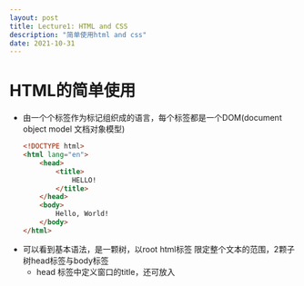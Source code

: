```yaml
---
layout: post
title: Lecture1: HTML and CSS
description: "简单使用html and css"
date: 2021-10-31
---
```


# HTML的简单使用
- 由一个个标签作为标记组织成的语言，每个标签都是一个DOM(document object model 文档对象模型)
	```html
	<!DOCTYPE html>
	<html lang="en">
		<head>
			<title>
				HELLO!
			</title>
		</head>
		<body>
			Hello, World!
		</body>
	</html>
	```
- 可以看到基本语法，是一颗树，以root html标签 限定整个文本的范围，2颗子树head标签与body标签
	- head 标签中定义窗口的title，还可放入<style>更改标签的css样式
	- body 标签中为主要整体的显示内容

## headings
- heading标签 标题大小
	```html
	<!DOCTYPE html>
	<html lang="en">
		<head>
			<title>
				HELLO!
			</title>
		</head>
		<body>
			<h1>This is a heading</h1>
			<h2>This is a smaller heading</h2>
			<h3>This is a heading</h3>
			<h4>This is a heading</h4>
			<h5>This is a heading</h5>
			<h6>This is the smallest heading</h6>
		</body>
	</html>
	```

## [Lists](/public/lecture1/lists.html)
- ul 为无序，ol 为有序

## [Image](/public/lecture1/image.html)
- 通过img 标签插入图片,alt属性设置别名,width属性设置大小

## [a标签](/public/lecture1/link.html)
- a标签设置链接，重定向

## [table标签](/public/lecture1/table.html)
- table标签定义表格
	- thead,tbody 区分表头和表体
	- tr,td : row与data 定义每行对应表头的数据
	- 样式里可以通过定义属性
		- border: 1px solid black; 表格框粗细颜色
		- border-collapse: collapse; 框合并
		- width: 60%; 占屏幕大小
		- margin: auto; 通过定义外边距居中

## [form标签](/public/lecture1/form.html)
- 用于提交表单数据，之后结合action，methods属性，将表单信息提交到指定的servlet处理并重定向或转发到展示页面


# CSS的简单使用
- 通过style标签或属性指定的html标签内容样式更改

## [style](/public/lecture1/style.html)
- 标签中可以定义style属性，更改其标签中内容的样式
- 同样可以将style属性的内容保存到css文件中，通过link标签加载样式
- 相同标签不同样式，可以通过class，id加以区分
	- 优先级 inline定义最高，其次id，class，type
	- 选择器的语法最简单的就是 #id .class p 单项选择

## [div](/public/lecture1/size.html)
- 通过div标签定义width，height属性分区分块
- 设置float属性可以使两个div并排显示

## [font](/public/lecture1/font.html)
- 定义字体

## css选择器简单语法
- a,b 表示与的关系	multiple element selector
- a b 表示包含，a标签中的b标签	descendant selector
- a>b 表示父标签是a的b标签	child selector
- a+b 表示紧跟a标签后的第一个b标签		adjacent sibling selector
- [a=b] 表示a属性为b的标签	attribute selector
- a:b 表示a标签处于b的状态时	pseudoclass selector
	- :link 未被访问过的链接，与:visied互斥
	- :hover 鼠标指针悬停于其上的元素
	- :active 被激活的元素，如被点击的链接，被按下的按钮
	- :visited 已经被访问过的链接
	- :focus 键盘输入焦点的元素
	- :first-child 元素在页面中第一次出现的时候
	- :lang 元素带有指定lang的情况
- a::b 表示a标签的b元素	pseudoelement selector
	- ::first-letter 元素文本的第一个字母
	- ::first-line 元素文本的第一行
	- ::before 在元素内容的最前面添加新内容
	- ::after 在元素内容的最后面添加新内容
- [descendant](/public/lecture1/descendant.html) [attribute](/public/lecture1/attribute.html) [hover](/public/lecture1/hover.html)

# 响应式设计
- 更加不同的显示尺寸变换显示的样式

- 头标签中定义 

  - <meta name="viewport"   content="width=device-width, initial-scale=1, maximum-scale=1, user-scalable=no">

  - viewport标记，用于指定用户是否可以缩放Web页面，并对相关的选项进行设定。
  - width 和height 指令分别指定视区的逻辑宽度和高度。它们的值可以是以像素为单位的数字，也可以是一个特殊的标记符号。如上文代码中device-width即表示，视区宽度应为设备的屏幕宽度。类似的，device-height即表示设备的屏幕高度。
  - initial-scale用于设置Web页面的初始缩放比例。默认的初始缩放比例值因智能手机浏览器的不同而有所差异，通常情况下，设备会在浏览器中呈现出整个Web页面。设为1.0则显示未经缩放的Web页面。
  - maximum-scale和minimum-scale用于设置用户对于Web页面缩放比例的限制。值的范围为0.25~10.0之间
  - user-scalable指定用户是否可以缩放视区，即缩放Web页面的视图。值为yes时允许用户进行缩放，值为no时不允许缩放。

## Media Queries
- Media Types: print,screen...
- Media Features: height,width,orientation...
- 根据浏览器大小决定显示的样式[@media](/public/lecture1/responsive.html)
	- @media() 括号中定义范围

## Flexbox
- 会根据当前浏览器大小改变显示方式 [flexbox](/public/lecture1/flexbox.html)
	- display: flex;	指定了弹性容器中子元素的排列方式
	- flex-wrap: wrap;	设置弹性盒子的子元素超出父容器时是否换行。
	- flex-direction: row/row-reverse/column/column-reverse;	指定了弹性容器中子元素的排列方式
		- justify-content: flex-start/flex-end/center/space-between/space-around;	设置弹性盒子元素在主轴（横轴）方向上的对齐方式。
		- align-items: stretch/center/flex-start/flex-end/baseline;	设置弹性盒子元素在侧轴（纵轴）方向上的对齐方式。
		- align-content: stretch/center/flex-start/flex-end/space-between/space-around;	修改 flex-wrap 属性的行为，类似 align-items, 但不是设置子元素对齐，而是设置行对齐
		- flex-flow 属性是 flex-direction 和 flex-wrap 属性的复合属性。
		- order: number 设置弹性盒子的子元素排列顺序。
		- align-self: auto/stretch/center/flex-start/flex-end/baseline	在弹性子元素上使用。覆盖容器的 align-items 属性。
		- flex: flex-grow flex-shrink flex-basis|auto; 	设置弹性盒子的子元素如何分配空间
- 可以参考: [Guide to Flexbox](https://css-tricks.com/snippets/css/a-guide-to-flexbox/)

## [Grid](/public/lecture1/grid.html)
- display: grid;	定义网格
- grid-column-gap: 20px; grid-row-gap: 10px;	行列间距
- grid-template-columns: 200px 200px auto;	每一格的大小,auto为随浏览器大小变化，也可以使用%来定义百分比大小。还有repeat(2,33%),重复模式
	- fr关键字 fraction片段
		- grid-template-columns: 50px 3fr 1fr 2fr;表示后者是前者的几倍
- 可以参考: [Guide to Grid](https://css-tricks.com/snippets/css/complete-guide-grid/)

## [getbootstrap](www.getbootstrap.com)
- 使用getbootstrap提供的样式定义
- 它将页面分成12列 [hello](/public/lecture1/hello.html)
- 定义col-lg-3大屏中每个div为3列 col-sm-6小屏中每个div为6列，因此大小切换时会换行

## scss
- 通过编译scss来生成css文件
- scss文件中可以定义通用属性，通过相同属性来定义样式 [$variable](/public/lecture1/variables.html)
- 编译命令 sass variables.scss:variables.css 或 监听scss状态 sass --watch variables.scss:variables.css
	- 会生成.css文件和.map关联文件
	- 在html中link标签中仍使用.css文件
- scss中定义包含关系[nesting](/public/lecture1/nesting.html) 只需要通过{}来包含内层就可以定义
- scss中定义继承关系[inheritance](/public/lecture1/inheritance.html)
	- 通过 %variable 定义样式
	- 通过 extend %variable 来继承即可重复使用
